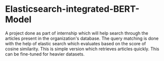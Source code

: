 # Elasticsearch-integrated-BERT-Model
A project done as part of internship which will help search through the articles present in the organization's database. The query matching is done with the help of elastic search which evaluates based on the score of cosine similarity.  This is simple version which retrieves articles quickly. This can be fine-tuned for heavier datasets.
